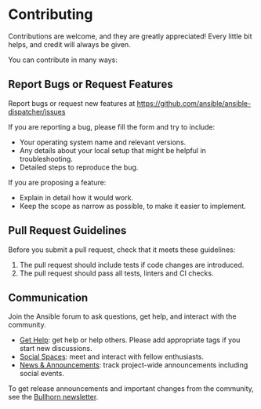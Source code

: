 # Contributing

Contributions are welcome, and they are greatly appreciated! Every little bit
helps, and credit will always be given.

You can contribute in many ways:

## Report Bugs or Request Features

Report bugs or request new features at <https://github.com/ansible/ansible-dispatcher/issues>

If you are reporting a bug, please fill the form and try to include:

* Your operating system name and relevant versions.
* Any details about your local setup that might be helpful in troubleshooting.
* Detailed steps to reproduce the bug.

If you are proposing a feature:

* Explain in detail how it would work.
* Keep the scope as narrow as possible, to make it easier to implement.

## Pull Request Guidelines

Before you submit a pull request, check that it meets these guidelines:

1. The pull request should include tests if code changes are introduced.
3. The pull request should pass all tests, linters and CI checks.

## Communication

Join the Ansible forum to ask questions, get help, and interact with the community.

* [Get Help](https://forum.ansible.com/c/help/6): get help or help others.
  Please add appropriate tags if you start new discussions.
* [Social Spaces](https://forum.ansible.com/c/chat/4): meet and interact with
  fellow enthusiasts.
* [News & Announcements](https://forum.ansible.com/c/news/5): track project-wide
  announcements including social events.

To get release announcements and important changes from the community, see the
[Bullhorn newsletter](https://docs.ansible.com/ansible/devel/community/communication.html#the-bullhorn).
